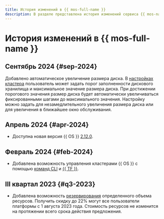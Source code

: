 ```yaml
---
title: История изменений в {{ mos-full-name }}
description: В разделе представлена история изменений сервиса {{ mos-name }}.
---
```


# История изменений в {{ mos-full-name }}

## Сентябрь 2024 {#sep-2024}

Добавлено автоматическое увеличение размера диска. В [настройках кластера](operations/update.md) пользователь может задать порог заполненности дискового хранилища и максимальное значение размера диска. При достижении порогового значения размер диска будет автоматически увеличиваться фиксированными шагами до максимального значения. Настройку можно задать для незамедлительного увеличения размера диска или для увеличения в ближайшее окно обслуживания.

## Апрель 2024 {#apr-2024}

* Доступна новая версия {{ OS }} [2.12.0](https://github.com/opensearch-project/opensearch-build/blob/main/release-notes/opensearch-release-notes-2.12.0.md).

## Февраль 2024 {#feb-2024}

* Добавлена возможность управления кластерами {{ OS }} с помощью [команд CLI](../cli/cli-ref/managed-services/managed-opensearch/index.md) и [{{ TF }}](./tf-ref.md).

## III квартал 2023 {#q3-2023}

* Добавлена возможность [резервирования](../billing/concepts/cvos.md) определенного объема ресурсов. Получить скидку до 22% могут все пользователи платформы с 1 августа 2023 года. Стоимость ресурсов не изменится на протяжении всего срока действия предложения.
